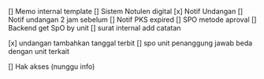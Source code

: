

<!-- ----- new feature -->
[] Memo internal template
[] Sistem Notulen digital
[x] Notif Undangan
[] Notif undangan 2 jam sebelum
[] Notif PKS expired
[] SPO metode aproval
[] Backend get SpO by unit
[] surat internal add catatan

<!-- ----- minor bug -->
[x] undangan tambahkan tanggal terbit
[] spo unit penanggung jawab beda dengan unit terkait

<!-- ----- mayor bug -->

<!-- ----- Authorization -->
[] Hak akses (nunggu info)